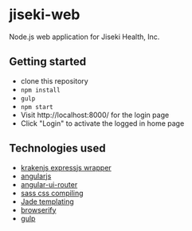 # jiseki-web

Node.js web application for Jiseki Health, Inc.

## Getting started

* clone this repository
* `npm install`
* `gulp`
* `npm start`
* Visit http://localhost:8000/ for the login page
* Click "Login" to activate the logged in home page

## Technologies used

* [krakenjs expressjs wrapper](http://krakenjs.com)
* [angularjs](http://angularjs.org)
* [angular-ui-router](https://github.com/angular-ui/ui-router/wiki)
* [sass css compiling](http://sass-lang.com)
* [Jade templating](http://jade-lang.com)
* [browserify](http://browserify.org)
* [gulp](http://gulpjs.com)

